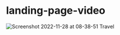 # landing-page-video

![Screenshot 2022-11-28 at 08-38-51 Travel](https://user-images.githubusercontent.com/16755673/204220694-8a063181-fa92-4948-9df7-d6348834f38d.png)
